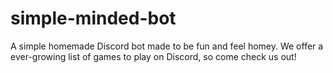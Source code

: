 # simple-minded-bot
A simple homemade Discord bot made to be fun and feel homey. We offer a ever-growing list of games to play on Discord, so come check us out!
